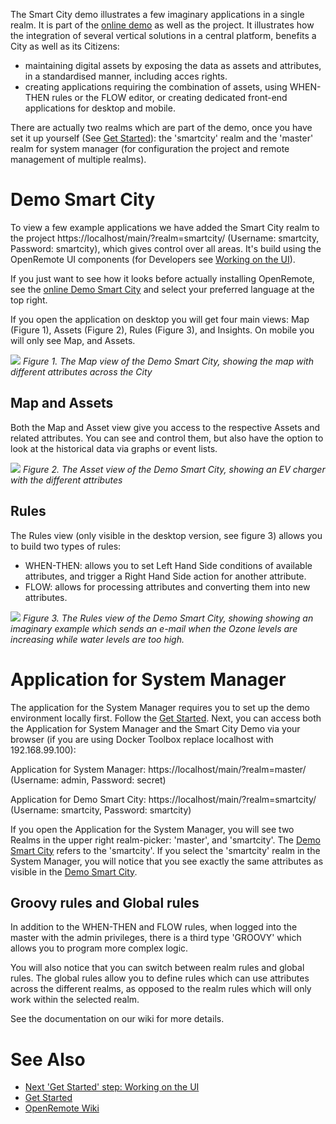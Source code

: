 The Smart City demo illustrates a few imaginary applications in a single realm. It is part of the [online demo](https://openremote.io/demo/) as well as the project. It illustrates how the integration of several vertical solutions in a central platform, benefits a City as well as its Citizens:
* maintaining digital assets by exposing the data as assets and attributes, in a standardised manner, including acces rights.
* creating applications requiring the combination of assets, using WHEN-THEN rules or the FLOW editor, or creating dedicated front-end applications for desktop and mobile.

There are actually two realms which are part of the demo, once you have set it up yourself (See [Get Started](https://openremote.io/get-started-manager/)): the 'smartcity' realm and the 'master' realm for system manager (for configuration the project and remote management of multiple realms). 

# Demo Smart City

To view a few example applications we have added the Smart City realm to the project https://localhost/main/?realm=smartcity/ (Username: smartcity, Password: smartcity), which gives control over all areas. It's build using the OpenRemote UI components (for Developers see [Working on the UI](https://github.com/openremote/openremote/wiki/Developer-Guide%3A-Working-on-the-UI)).

If you just want to see how it looks before actually installing OpenRemote, see the [online Demo Smart City](https://openremote.io/demo/) and select your preferred language at the top right.

If you open the application on desktop you will get four main views: Map (Figure 1), Assets (Figure 2), Rules (Figure 3), and Insights. On mobile you will only see Map, and Assets.

![](https://github.com/openremote/Documentation/blob/master/manuscript/figures/Smart%20City%20-%20Demo%20Map.png)
_Figure 1. The Map view of the Demo Smart City, showing the map with different attributes across the City_

## Map and Assets

Both the Map and Asset view give you access to the respective Assets and related attributes. You can see and control them, but also have the option to look at the historical data via graphs or event lists.

![](https://github.com/openremote/Documentation/blob/master/manuscript/figures/Smart%20City%20-%20Demo%20Assets.png)
_Figure 2. The Asset view of the Demo Smart City, showing an EV charger with the different attributes_

## Rules

The Rules view (only visible in the desktop version, see figure 3) allows you to build two types of rules:
* WHEN-THEN: allows you to set Left Hand Side conditions of available attributes, and trigger a Right Hand Side action for another attribute.
* FLOW: allows for processing attributes and converting them into new attributes. 

![](https://github.com/openremote/Documentation/blob/master/manuscript/figures/Manager%20-%20WHEN-THEN_2.png)
_Figure 3. The Rules view of the Demo Smart City, showing showing an imaginary example which sends an e-mail when the Ozone levels are increasing while water levels are too high._

# Application for System Manager

The application for the System Manager requires you to set up the demo environment locally first. Follow the [Get Started](https://openremote.io/get-started-manager/). Next, you can access both the Application for System Manager and the Smart City Demo via your browser (if you are using Docker Toolbox replace localhost with 192.168.99.100):

Application for System Manager: https://localhost/main/?realm=master/ (Username: admin, Password: secret)

Application for Demo Smart City: https://localhost/main/?realm=smartcity/ (Username: smartcity, Password: smartcity)

If you open the Application for the System Manager, you will see two Realms in the upper right realm-picker: 'master', and 'smartcity'. The [Demo Smart City](#demo-smart-city) refers to the 'smartcity'. If you select the 'smartcity' realm in the System Manager, you will notice that you see exactly the same attributes as visible in the [Demo Smart City](#demo-smart-city). 

## Groovy rules and Global rules

In addition to the WHEN-THEN and FLOW rules, when logged into the master with the admin privileges, there is a third type 'GROOVY' which allows you to program more complex logic.

You will also notice that you can switch between realm rules and global rules. The global rules allow you to define rules which can use attributes across the different realms, as opposed to the realm rules which will only work within the selected realm. 

See the documentation on our wiki for more details.

# See Also
- [Next 'Get Started' step: Working on the UI](Developer-Guide%3A-Working-on-the-UI)
- [Get Started](https://openremote.io/get-started-manager/)
- [OpenRemote Wiki](https://github.com/openremote/openremote/wiki)